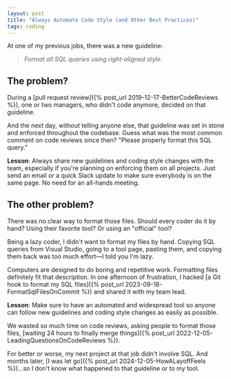 ```yaml
---
layout: post
title: "Always Automate Code Style (and Other Best Practices)"
tags: coding
---
```


At one of my previous jobs, there was a new guideline:

> _Format all SQL queries using right-aligned style._

## The problem?

During a [pull request review]({% post_url 2019-12-17-BetterCodeReviews %}), one or two managers, who didn't code anymore, decided on that guideline.

And the next day, without telling anyone else, that guideline was set in stone and enforced throughout the codebase. Guess what was the most common comment on code reviews since then? "Please properly format this SQL query."

**Lesson**: Always share new guidelines and coding style changes with the team, especially if you're planning on enforcing them on all projects. Just send an email or a quick Slack update to make sure everybody is on the same page. No need for an all-hands meeting.

## The other problem?

There was no clear way to format those files. Should every coder do it by hand? Using their favorite tool? Or using an "official" tool?

Being a lazy coder, I didn't want to format my files by hand. Copying SQL queries from Visual Studio, going to a tool page, pasting them, and copying them back was too much effort—I told you I'm lazy.

Computers are designed to do boring and repetitive work. Formatting files definitely fit that description. In one afternoon of frustration, I hacked [a Git hook to format my SQL files]({% post_url 2023-09-18-FormatSqlFilesOnCommit %}) and shared it with my team lead.

**Lesson**: Make sure to have an automated and widespread tool so anyone can follow new guidelines and coding style changes as easily as possible.

We wasted so much time on code reviews, asking people to format those files, [waiting 24 hours to finally merge things]({% post_url 2022-12-05-LeadingQuestionsOnCodeReviews %}).

For better or worse, my next project at that job didn't involve SQL. And months later, [I was let go]({% post_url 2024-12-05-HowALayoffFeels %})...so I don't know what happened to that guideline or to my tool.
